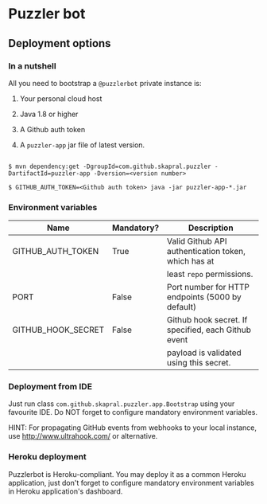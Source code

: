 # Puzzler bot

## Deployment options

### In a nutshell

All you need to bootstrap a `@puzzlerbot` private instance is:

1. Your personal cloud host

2. Java 1.8 or higher

3. A Github auth token

4. A `puzzler-app` jar file of latest version.


```

$ mvn dependency:get -DgroupId=com.github.skapral.puzzler -DartifactId=puzzler-app -Dversion=<version number>

$ GITHUB_AUTH_TOKEN=<Github auth token> java -jar puzzler-app-*.jar

``` 

### Environment variables

| Name                 | Mandatory?  | Description                                         |
|----------------------|-------------|-----------------------------------------------------|
| GITHUB_AUTH_TOKEN    | True        | Valid Github API authentication token, which has at |
|                      |             | least `repo` permissions.                           |
| PORT                 | False       | Port number for HTTP endpoints (5000 by default)    |
| GITHUB_HOOK_SECRET   | False       | Github hook secret. If specified, each Github event |
|                      |             | payload is validated using this secret.             |

### Deployment from IDE

Just run class `com.github.skapral.puzzler.app.Bootstrap` using your favourite IDE.
Do NOT forget to configure mandatory environment variables.

HINT: For propagating GitHub events from webhooks to your local instance,
use http://www.ultrahook.com/ or alternative.

### Heroku deployment

Puzzlerbot is Heroku-compliant. You may deploy it as a common Heroku application,
just don't forget to configure mandatory environment variables in Heroku
application's dashboard. 
